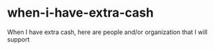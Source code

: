 # when-i-have-extra-cash
When I have extra cash, here are people and/or organization that I will support
